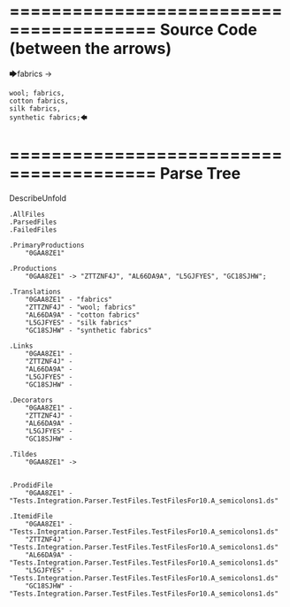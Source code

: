 ========================================
Source Code (between the arrows)
========================================

🡆fabrics ->

	wool; fabrics,
	cotton fabrics,
	silk fabrics,
	synthetic fabrics;🡄

========================================
Parse Tree
========================================
DescribeUnfold

    .AllFiles
    .ParsedFiles
    .FailedFiles

    .PrimaryProductions
        "0GAA8ZE1" 

    .Productions
        "0GAA8ZE1" -> "ZTTZNF4J", "AL66DA9A", "L5GJFYES", "GC18SJHW";

    .Translations
        "0GAA8ZE1" - "fabrics"
        "ZTTZNF4J" - "wool; fabrics"
        "AL66DA9A" - "cotton fabrics"
        "L5GJFYES" - "silk fabrics"
        "GC18SJHW" - "synthetic fabrics"

    .Links
        "0GAA8ZE1" - 
        "ZTTZNF4J" - 
        "AL66DA9A" - 
        "L5GJFYES" - 
        "GC18SJHW" - 

    .Decorators
        "0GAA8ZE1" - 
        "ZTTZNF4J" - 
        "AL66DA9A" - 
        "L5GJFYES" - 
        "GC18SJHW" - 

    .Tildes
        "0GAA8ZE1" -> 


    .ProdidFile
        "0GAA8ZE1" - "Tests.Integration.Parser.TestFiles.TestFilesFor10.A_semicolons1.ds"

    .ItemidFile
        "0GAA8ZE1" - "Tests.Integration.Parser.TestFiles.TestFilesFor10.A_semicolons1.ds"
        "ZTTZNF4J" - "Tests.Integration.Parser.TestFiles.TestFilesFor10.A_semicolons1.ds"
        "AL66DA9A" - "Tests.Integration.Parser.TestFiles.TestFilesFor10.A_semicolons1.ds"
        "L5GJFYES" - "Tests.Integration.Parser.TestFiles.TestFilesFor10.A_semicolons1.ds"
        "GC18SJHW" - "Tests.Integration.Parser.TestFiles.TestFilesFor10.A_semicolons1.ds"

